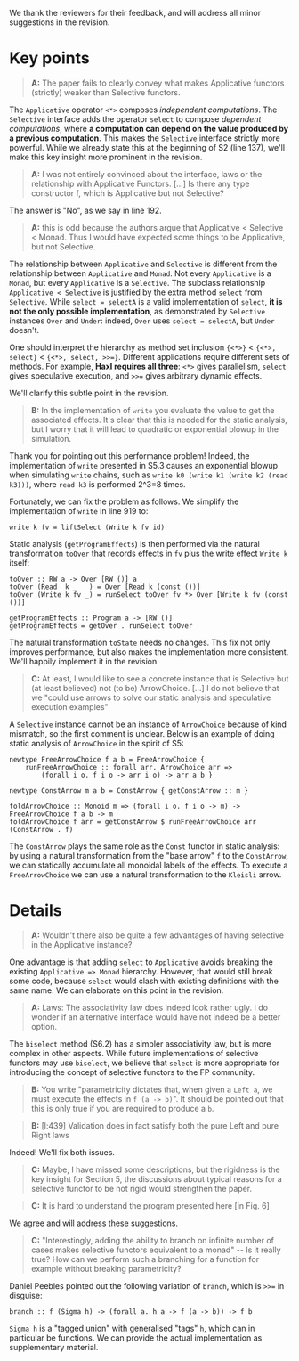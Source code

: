 We thank the reviewers for their feedback, and will address all minor suggestions in the revision.

# Key points

> **A:** The paper fails to clearly convey what makes Applicative functors (strictly) weaker than Selective functors.

The `Applicative` operator `<*>` composes *independent computations*. The `Selective` interface adds the operator `select` to compose *dependent computations*, where **a computation can depend on the value produced by a previous computation**. This makes the `Selective` interface strictly more powerful. While we already state this at the beginning of S2 (line 137), we'll make this key insight more prominent in the revision.

> **A:** I was not entirely convinced about the interface, laws or the relationship with Applicative Functors. [...] Is there any type constructor f, which is Applicative but not Selective?

The answer is "No", as we say in line 192.

> **A:** this is odd because the authors argue that Applicative < Selective < Monad. Thus I would have expected some things to be Applicative, but not Selective.

The relationship between `Applicative` and `Selective` is different from the relationship between `Applicative` and `Monad`. Not every `Applicative` is a `Monad`, but every `Applicative` is a `Selective`. The subclass relationship `Applicative < Selective` is justified by the extra method `select` from `Selective`. While `select = selectA` is a valid implementation of `select`, **it is not the only possible implementation**, as demonstrated by `Selective` instances `Over` and `Under`: indeed, `Over` uses `select = selectA`, but `Under` doesn't.

One should interpret the hierarchy as method set inclusion `{<*>}` < `{<*>, select}` < `{<*>, select, >>=}`. Different applications require different sets of methods. For example, **Haxl requires all three**: `<*>` gives parallelism, `select` gives speculative execution, and `>>=` gives arbitrary dynamic effects.

We'll clarify this subtle point in the revision.

> **B:** In the implementation of `write` you evaluate the value to get the associated effects. It's clear that this is needed for the static analysis, but I worry that it will lead to quadratic or exponential blowup in the simulation.

Thank you for pointing out this performance problem! Indeed, the implementation of `write` presented in S5.3 causes an exponential blowup when simulating `write` chains, such as `write k0 (write k1 (write k2 (read k3)))`, where `read k3` is performed 2^3=8 times.

Fortunately, we can fix the problem as follows. We simplify the implementation of `write` in line 919 to:

```
write k fv = liftSelect (Write k fv id)
```

Static analysis (`getProgramEffects`) is then performed via the natural transformation `toOver` that records effects in `fv` plus the write effect `Write k` itself:

```
toOver :: RW a -> Over [RW ()] a
toOver (Read  k _   ) = Over [Read k (const ())]
toOver (Write k fv _) = runSelect toOver fv *> Over [Write k fv (const ())]

getProgramEffects :: Program a -> [RW ()]
getProgramEffects = getOver . runSelect toOver
```

The natural transformation `toState` needs no changes. This fix not only improves performance, but also makes the implementation more consistent. We'll happily implement it in the revision.

> **C:** At least, I would like to see a concrete instance that is Selective but (at least believed) not (to be) ArrowChoice. [...] I do not believe that we "could use arrows to solve our static analysis and speculative execution examples"

A `Selective` instance cannot be an instance of `ArrowChoice` because of kind mismatch, so the first comment is unclear. Below is an example of doing static analysis of `ArrowChoice` in the spirit of S5:

```
newtype FreeArrowChoice f a b = FreeArrowChoice {
    runFreeArrowChoice :: forall arr. ArrowChoice arr =>
        (forall i o. f i o -> arr i o) -> arr a b }

newtype ConstArrow m a b = ConstArrow { getConstArrow :: m }

foldArrowChoice :: Monoid m => (forall i o. f i o -> m) -> FreeArrowChoice f a b -> m
foldArrowChoice f arr = getConstArrow $ runFreeArrowChoice arr (ConstArrow . f)
```

The `ConstArrow` plays the same role as the `Const` functor in static analysis: by using a natural transformation from the "base arrow" `f` to the `ConstArrow`, we can statically accumulate all monoidal labels of the effects. To execute a `FreeArrowChoice` we can use a natural transformation to the `Kleisli` arrow.

# Details

> **A:** Wouldn't there also be quite a few advantages of having selective in the Applicative instance?

One advantage is that adding `select` to `Applicative` avoids breaking the existing `Applicative => Monad` hierarchy. However, that would still break some code, because `select` would clash with existing definitions with the same name. We can elaborate on this point in the revision.

> **A:** Laws: The associativity law does indeed look rather ugly. I do wonder if an alternative interface would have not indeed be a better option.

The `biselect` method (S6.2) has a simpler associativity law, but is more complex in other aspects. While future implementations of selective functors may use `biselect`, we believe that `select` is more appropriate for introducing the concept of selective functors to the FP community.

> **B:** You write "parametricity dictates that, when given a `Left a`, we must execute the effects in `f (a -> b)`". It should be pointed out that this is only true if you are required to produce a `b`.

> **B:** [l:439] Validation does in fact satisfy both the pure Left and pure Right laws

Indeed! We'll fix both issues.

> **C:** Maybe, I have missed some descriptions, but the rigidness is the key insight for Section 5, the discussions about typical reasons for a selective functor to be not rigid would strengthen the paper.

> **C:** It is hard to understand the program presented here [in Fig. 6]

We agree and will address these suggestions.

> **C:** "Interestingly, adding the ability to branch on infinite number of cases makes selective functors equivalent to a monad" -- Is it really true? How can we perform such a branching for a function for example without breaking parametricity?

Daniel Peebles pointed out the following variation of `branch`, which is `>>=` in disguise:

```
branch :: f (Sigma h) -> (forall a. h a -> f (a -> b)) -> f b
```

`Sigma h` is a "tagged union" with generalised "tags" `h`, which can in particular be functions. We can provide the actual implementation as supplementary material.
